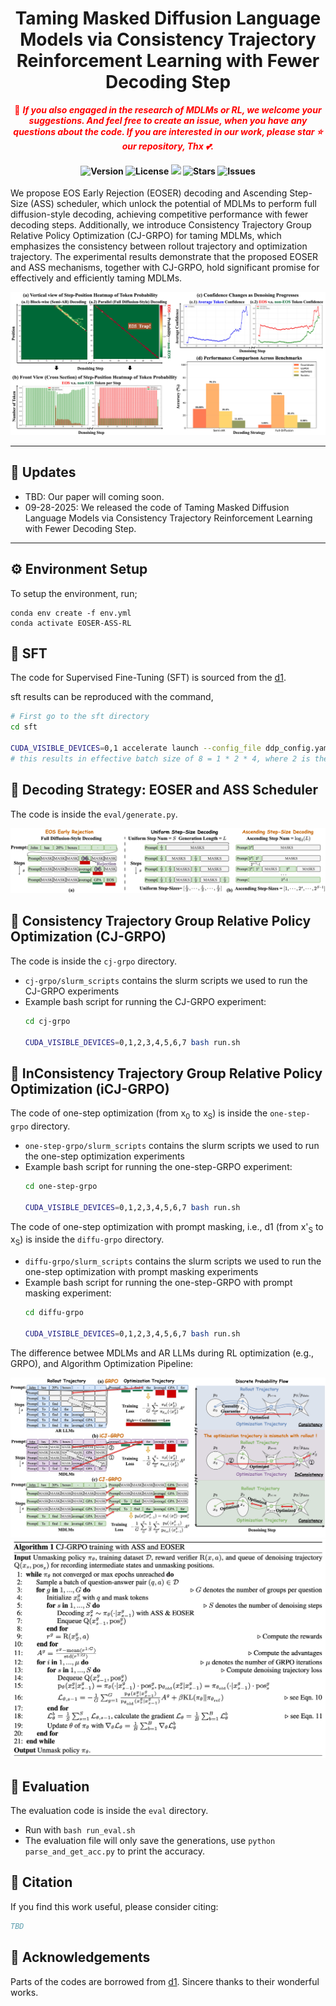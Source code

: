 <div  align="center">
    <h1>Taming Masked Diffusion Language Models via Consistency Trajectory Reinforcement Learning with Fewer Decoding Step</h1>

  <span style="color:red">📢 <strong><i>If you also engaged in the research of MDLMs or RL, we welcome your suggestions. And feel free to create an issue, when you have any questions about the code.
  If you are interested in our work, please star ⭐ our repository, Thx 💕.</i></strong></span>

  <h4>
    <img src="https://img.shields.io/badge/Version-1.0.0-blue.svg" alt="Version"> 
    <img src="https://img.shields.io/badge/License-Apache_2.0-green.svg" alt="License">
    <img src="https://visitor-badge.laobi.icu/badge?page_id=yjyddq.EOSER-ASS-RL" />
    <img src="https://img.shields.io/github/stars/yjyddq/EOSER-ASS-RL?color=yellow" alt="Stars">
    <img src="https://img.shields.io/github/issues/yjyddq/EOSER-ASS-RL?color=red" alt="Issues">
  </h4>
</div>

<p>We propose EOS Early Rejection (EOSER) decoding and Ascending Step-Size (ASS) scheduler, which unlock the potential of MDLMs to perform full diffusion-style decoding, achieving competitive performance with fewer decoding steps. Additionally, we introduce Consistency Trajectory Group Relative Policy Optimization (CJ-GRPO) for taming MDLMs, which emphasizes the consistency between rollout trajectory and optimization trajectory. The experimental results demonstrate that the proposed EOSER and ASS mechanisms, together with CJ-GRPO, hold significant promise for effectively and efficiently taming MDLMs.</p>

![Motivation](media/Motivation.jpg)

<div align="center">
  <hr width="100%">
</div>

## 📢 Updates

* TBD: Our paper will coming soon.
* 09-28-2025: We released the code of Taming Masked Diffusion Language Models via Consistency Trajectory Reinforcement Learning with Fewer Decoding Step.

<div align="center">
  <hr width="100%">
</div>


## ⚙️ Environment Setup

To setup the environment, run;
```
conda env create -f env.yml
conda activate EOSER-ASS-RL
```

## 🚀 SFT

The code for Supervised Fine-Tuning (SFT) is sourced from the [d1](https://github.com/dllm-reasoning/d1/tree/main/SFT).

sft results can be reproduced with the command,
```bash
# First go to the sft directory
cd sft

CUDA_VISIBLE_DEVICES=0,1 accelerate launch --config_file ddp_config.yaml --main_process_port 29500 --num_processes 2 sft_train.py --grad_accum_steps 4 --batch_size 1 --num_epochs 20 
# this results in effective batch size of 8 = 1 * 2 * 4, where 2 is the number of gpus.
```

## 🚀 Decoding Strategy: EOSER and ASS Scheduler 

The code is inside the `eval/generate.py`.

![Decoding](media/Decoding.jpg)

## 🚀 Consistency Trajectory Group Relative Policy Optimization (CJ-GRPO)

The code is inside the `cj-grpo` directory.

- `cj-grpo/slurm_scripts` contains the slurm scripts we used to run the CJ-GRPO experiments
- Example bash script for running the CJ-GRPO experiment:
  ```bash
  cd cj-grpo
  
  CUDA_VISIBLE_DEVICES=0,1,2,3,4,5,6,7 bash run.sh
  ```

## 🚀 InConsistency Trajectory Group Relative Policy Optimization (iCJ-GRPO)

The code of one-step optimization (from x<sub>0</sub> to x<sub>S</sub>) is inside the `one-step-grpo` directory.

- `one-step-grpo/slurm_scripts` contains the slurm scripts we used to run the one-step optimization experiments
- Example bash script for running the one-step-GRPO experiment:
  ```bash
  cd one-step-grpo
  
  CUDA_VISIBLE_DEVICES=0,1,2,3,4,5,6,7 bash run.sh
  ```

The code of one-step optimization with prompt masking, i.e., d1 (from x'<sub>S</sub> to x<sub>S</sub>) is inside the `diffu-grpo` directory.

- `diffu-grpo/slurm_scripts` contains the slurm scripts we used to run the one-step optimization with prompt masking experiments
- Example bash script for running the one-step-GRPO with prompt masking experiment:
  ```bash
  cd diffu-grpo
  
  CUDA_VISIBLE_DEVICES=0,1,2,3,4,5,6,7 bash run.sh
  ```

The difference betwee MDLMs and AR LLMs during RL optimization (e.g., GRPO), and Algorithm Optimization Pipeline:

![CJ-GRPO](media/CJ-GRPO.jpg)
![Algorithm](media/Algorithm.jpg)


## 🚀 Evaluation

The evaluation code is inside the `eval` directory.

- Run with `bash run_eval.sh`
- The evaluation file will only save the generations, use `python parse_and_get_acc.py` to print the accuracy.


## 🔗 Citation

If you find this work useful, please consider citing:

```bibtex
TBD
```

## 🙏 Acknowledgements

Parts of the codes are borrowed from [d1](https://github.com/dllm-reasoning/d1). Sincere thanks to their wonderful works.